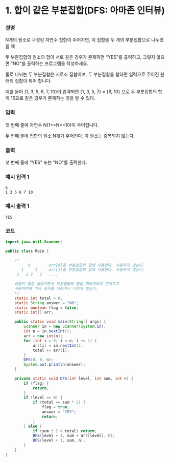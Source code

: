 # 1. 합이 같은 부분집합(DFS: 아마존 인터뷰)

### 설명
N개의 원소로 구성된 자연수 집합이 주어지면, 이 집합을 두 개의 부분집합으로 나누었을 때

두 부분집합의 원소의 합이 서로 같은 경우가 존재하면 “YES"를 출력하고, 그렇지 않으면 ”NO"를 출력하는 프로그램을 작성하세요.

둘로 나뉘는 두 부분집합은 서로소 집합이며, 두 부분집합을 합하면 입력으로 주어진 원래의 집합이 되어 합니다.

예를 들어 {1, 3, 5, 6, 7, 10}이 입력되면 {1, 3, 5, 7} = {6, 10} 으로 두 부분집합의 합이 16으로 같은 경우가 존재하는 것을 알 수 있다.


### 입력
첫 번째 줄에 자연수 N(1<=N<=10)이 주어집니다.

두 번째 줄에 집합의 원소 N개가 주어진다. 각 원소는 중복되지 않는다.


### 출력
첫 번째 줄에 “YES" 또는 ”NO"를 출력한다.


### 예시 입력 1
```
6
1 3 5 6 7 10  
```

### 예시 출력 1
```
YES
```

### 코드
```java
import java.util.Scanner;

public class Main {

    /*
          0        arr[0]을 부분집합의 합에 사용한다. 사용하지 않는다.
       1     1     arr[1]을 부분집합의 합에 사용한다. 사용하지 않는다.
     2   2 2   2   ....

    레벨이 점점 올라가면서 부분집합의 합을 파라미터로 던져주고
    사용여부에 따라 숫자를 더하거나 더하지 않는다.
    */
    static int total = 0;
    static String answer = "NO";
    static boolean flag = false;
    static int[] arr;

    public static void main(String[] args) {
        Scanner in = new Scanner(System.in);
        int n = in.nextInt();
        arr = new int[n];
        for (int i = 0; i < n; i += 1) {
            arr[i] = in.nextInt();
            total += arr[i];
        }
        DFS(0, 0, n);
        System.out.println(answer);
    }

    private static void DFS(int level, int sum, int n) {
        if (flag) {
            return;
        }
        if (level == n) {
            if (total == sum * 2) {
                flag = true;
                answer = "YES";
                return;
            }
        } else {
            if (sum * 2 > total) return;
            DFS(level + 1, sum + arr[level], n);
            DFS(level + 1, sum, n);
        }
    }
}
```